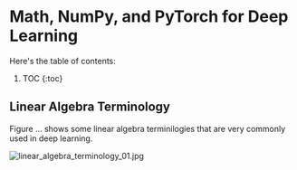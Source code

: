 # Math, NumPy, and PyTorch for Deep Learning


Here's the table of contents:

1. TOC
{:toc}

## Linear Algebra Terminology
Figure ... shows some linear algebra terminilogies that are very commonly used in deep learning.

![linear_algebra_terminology_01.jpg](/mytechblog/images/2022-03-11-DL-math_numpy_pytorch_01/linear_algebra_terminology_01.jpg 
  "Figure-1, Frequently used linear agebra terminologies in deep learning.")
